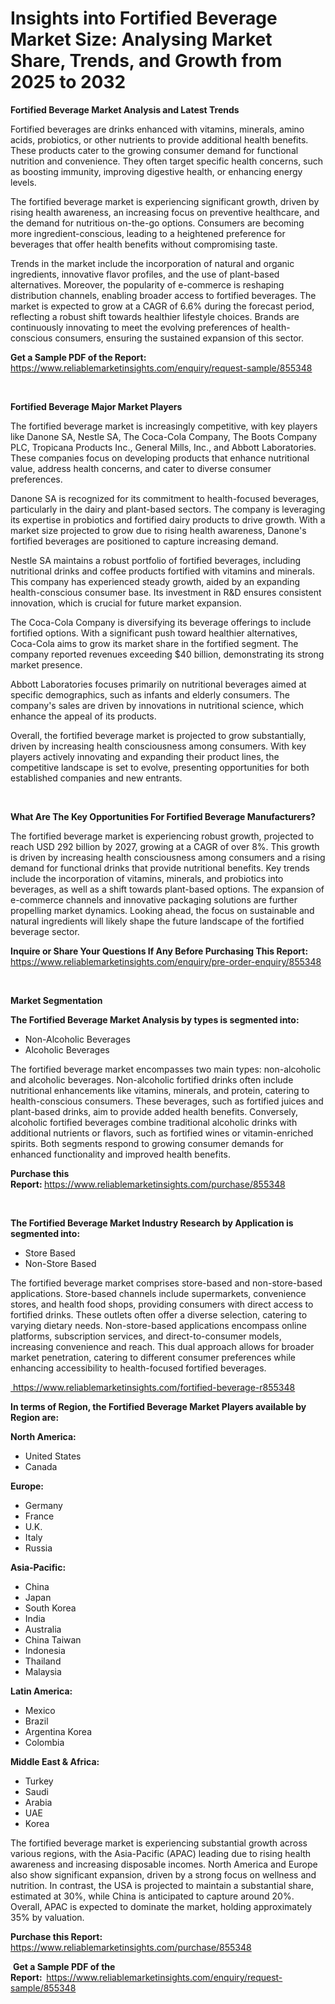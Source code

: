 <p><h1>Insights into Fortified Beverage Market Size: Analysing Market Share, Trends, and Growth from 2025 to 2032</h1></p><p><strong>Fortified Beverage Market Analysis and Latest Trends</strong></p>
<p><p>Fortified beverages are drinks enhanced with vitamins, minerals, amino acids, probiotics, or other nutrients to provide additional health benefits. These products cater to the growing consumer demand for functional nutrition and convenience. They often target specific health concerns, such as boosting immunity, improving digestive health, or enhancing energy levels.</p><p>The fortified beverage market is experiencing significant growth, driven by rising health awareness, an increasing focus on preventive healthcare, and the demand for nutritious on-the-go options. Consumers are becoming more ingredient-conscious, leading to a heightened preference for beverages that offer health benefits without compromising taste.</p><p>Trends in the market include the incorporation of natural and organic ingredients, innovative flavor profiles, and the use of plant-based alternatives. Moreover, the popularity of e-commerce is reshaping distribution channels, enabling broader access to fortified beverages. The market is expected to grow at a CAGR of 6.6% during the forecast period, reflecting a robust shift towards healthier lifestyle choices. Brands are continuously innovating to meet the evolving preferences of health-conscious consumers, ensuring the sustained expansion of this sector.</p></p>
<p><strong>Get a Sample PDF of the Report:&nbsp;</strong> <a href="https://www.reliablemarketinsights.com/enquiry/request-sample/855348?utm_campaign=3083&utm_medium=2&utm_source=Github&utm_content=ia&utm_term=16042025&utm_id=fortified-beverage">https://www.reliablemarketinsights.com/enquiry/request-sample/855348</a></p>
<p>&nbsp;</p>
<p><strong>Fortified Beverage Major Market Players</strong></p>
<p><p>The fortified beverage market is increasingly competitive, with key players like Danone SA, Nestle SA, The Coca-Cola Company, The Boots Company PLC, Tropicana Products Inc., General Mills, Inc., and Abbott Laboratories. These companies focus on developing products that enhance nutritional value, address health concerns, and cater to diverse consumer preferences.</p><p>Danone SA is recognized for its commitment to health-focused beverages, particularly in the dairy and plant-based sectors. The company is leveraging its expertise in probiotics and fortified dairy products to drive growth. With a market size projected to grow due to rising health awareness, Danone's fortified beverages are positioned to capture increasing demand.</p><p>Nestle SA maintains a robust portfolio of fortified beverages, including nutritional drinks and coffee products fortified with vitamins and minerals. This company has experienced steady growth, aided by an expanding health-conscious consumer base. Its investment in R&D ensures consistent innovation, which is crucial for future market expansion.</p><p>The Coca-Cola Company is diversifying its beverage offerings to include fortified options. With a significant push toward healthier alternatives, Coca-Cola aims to grow its market share in the fortified segment. The company reported revenues exceeding $40 billion, demonstrating its strong market presence.</p><p>Abbott Laboratories focuses primarily on nutritional beverages aimed at specific demographics, such as infants and elderly consumers. The company's sales are driven by innovations in nutritional science, which enhance the appeal of its products.</p><p>Overall, the fortified beverage market is projected to grow substantially, driven by increasing health consciousness among consumers. With key players actively innovating and expanding their product lines, the competitive landscape is set to evolve, presenting opportunities for both established companies and new entrants.</p></p>
<p>&nbsp;</p>
<p><strong>What Are The Key Opportunities For Fortified Beverage Manufacturers?</strong></p>
<p><p>The fortified beverage market is experiencing robust growth, projected to reach USD 292 billion by 2027, growing at a CAGR of over 8%. This growth is driven by increasing health consciousness among consumers and a rising demand for functional drinks that provide nutritional benefits. Key trends include the incorporation of vitamins, minerals, and probiotics into beverages, as well as a shift towards plant-based options. The expansion of e-commerce channels and innovative packaging solutions are further propelling market dynamics. Looking ahead, the focus on sustainable and natural ingredients will likely shape the future landscape of the fortified beverage sector.</p></p>
<p><strong>Inquire or Share Your Questions If Any Before Purchasing This Report:</strong> <a href="https://www.reliablemarketinsights.com/enquiry/pre-order-enquiry/855348?utm_campaign=3083&utm_medium=2&utm_source=Github&utm_content=ia&utm_term=16042025&utm_id=fortified-beverage">https://www.reliablemarketinsights.com/enquiry/pre-order-enquiry/855348</a></p>
<p>&nbsp;</p>
<p><strong>Market Segmentation</strong></p>
<p><strong>The Fortified Beverage Market Analysis by types is segmented into:</strong></p>
<p><ul><li>Non-Alcoholic Beverages</li><li>Alcoholic Beverages</li></ul></p>
<p><p>The fortified beverage market encompasses two main types: non-alcoholic and alcoholic beverages. Non-alcoholic fortified drinks often include nutritional enhancements like vitamins, minerals, and protein, catering to health-conscious consumers. These beverages, such as fortified juices and plant-based drinks, aim to provide added health benefits. Conversely, alcoholic fortified beverages combine traditional alcoholic drinks with additional nutrients or flavors, such as fortified wines or vitamin-enriched spirits. Both segments respond to growing consumer demands for enhanced functionality and improved health benefits.</p></p>
<p><strong>Purchase this Report:&nbsp;</strong><a href="https://www.reliablemarketinsights.com/purchase/855348?utm_campaign=3083&utm_medium=2&utm_source=Github&utm_content=ia&utm_term=16042025&utm_id=fortified-beverage">https://www.reliablemarketinsights.com/purchase/855348</a></p>
<p>&nbsp;</p>
<p><strong>The Fortified Beverage Market Industry Research by Application is segmented into:</strong></p>
<p><ul><li>Store Based</li><li>Non-Store Based</li></ul></p>
<p><p>The fortified beverage market comprises store-based and non-store-based applications. Store-based channels include supermarkets, convenience stores, and health food shops, providing consumers with direct access to fortified drinks. These outlets often offer a diverse selection, catering to varying dietary needs. Non-store-based applications encompass online platforms, subscription services, and direct-to-consumer models, increasing convenience and reach. This dual approach allows for broader market penetration, catering to different consumer preferences while enhancing accessibility to health-focused fortified beverages.</p></p>
<p><a href="https://www.reliablemarketinsights.com/fortified-beverage-r855348?utm_campaign=3083&utm_medium=2&utm_source=Github&utm_content=ia&utm_term=16042025&utm_id=fortified-beverage">&nbsp;https://www.reliablemarketinsights.com/fortified-beverage-r855348</a></p>
<p><strong>In terms of Region, the Fortified Beverage Market Players available by Region are:</strong></p>
<p>
    <p> <strong> North America: </strong>
        <ul>
            <li>United States</li>
            <li>Canada</li>
        </ul>
        </p> 
    <p> <strong> Europe: </strong>
        <ul>
            <li>Germany</li>
            <li>France</li>
            <li>U.K.</li>
            <li>Italy</li>
            <li>Russia</li>
        </ul>
        </p> 
    <p> <strong> Asia-Pacific: </strong>
        <ul>
            <li>China</li>
            <li>Japan</li>
            <li>South Korea</li>
            <li>India</li>
            <li>Australia</li>
            <li>China Taiwan</li>
            <li>Indonesia</li>
            <li>Thailand</li>
            <li>Malaysia</li>
        </ul>
        </p> 
    <p> <strong> Latin America: </strong>
        <ul>
            <li>Mexico</li>
            <li>Brazil</li>
            <li>Argentina Korea</li>
            <li>Colombia</li>
        </ul>
        </p> 
    <p> <strong> Middle East & Africa: </strong>
        <ul>
            <li>Turkey</li>
            <li>Saudi</li>
            <li>Arabia</li>
            <li>UAE</li>
            <li>Korea</li>
        </ul>
    </p>
    </p>
<p><p>The fortified beverage market is experiencing substantial growth across various regions, with the Asia-Pacific (APAC) leading due to rising health awareness and increasing disposable incomes. North America and Europe also show significant expansion, driven by a strong focus on wellness and nutrition. In contrast, the USA is projected to maintain a substantial share, estimated at 30%, while China is anticipated to capture around 20%. Overall, APAC is expected to dominate the market, holding approximately 35% by valuation.</p></p>
<p><strong>Purchase this Report: </strong><a href="https://www.reliablemarketinsights.com/purchase/855348?utm_campaign=3083&utm_medium=2&utm_source=Github&utm_content=ia&utm_term=16042025&utm_id=fortified-beverage">https://www.reliablemarketinsights.com/purchase/855348</a></p>
<p>&nbsp;<strong>Get a Sample PDF of the Report:&nbsp;&nbsp;</strong><a href="https://www.reliablemarketinsights.com/enquiry/request-sample/855348?utm_campaign=3083&utm_medium=2&utm_source=Github&utm_content=ia&utm_term=16042025&utm_id=fortified-beverage">https://www.reliablemarketinsights.com/enquiry/request-sample/855348</a></p>
<p><strong></strong></p>
<p><p></p><p></p><p></p></p>